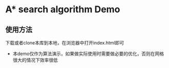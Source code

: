 # A* search algorithm Demo

## 使用方法

下载或者clone本库到本地，在浏览器中打开index.html即可

* 本demo仅作为算法演示，如果做实际使用时需要做必要的优化，否则在网格很大的情况下效率很低

